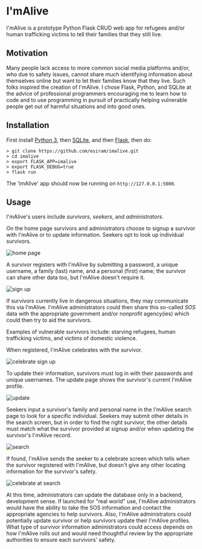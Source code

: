 I'mAlive
==========

I'mAlive is a prototype Python Flask CRUD web app for refugees and/or human trafficking victims to tell their families that they still live.

Motivation
----------
Many people lack access to more common social media platforms and/or, who due to safety issues, cannot share much identifying information about themselves online but want to let their families know that they live.  Such folks inspired the creation of I'mAlive.  I chose Flask, Python, and SQLite at the advice of professional programmers encouraging me to learn how to code and to use programming in pursuit of practically helping vulnerable people get out of harmful situations and into good ones.

Installation
------------
First install [Python 3][1], then [SQLite][2], and then [Flask][3], then do:

    > git clone https://github.com/esiram/imalive.git
    > cd imalive
    > export FLASK_APP=imalive
    > export FLASK_DEBUG=true
    > flask run

The 'imAlive' app should now be running on `http://127.0.0.1:5000`.

Usage
-----
I'mAlive's users include *survivors*, *seekers*, and *administrators*.

On the home page survivors and administrators choose to signup a survivor with I'mAlive or to update information.  Seekers opt to look up individual survivors.

![home page](imalive/static/imalive-home.png)


A survivor registers with I'mAlive by submitting a password, a unique username, a family (last) name, and a personal (first) name; the survivor can share other data too, but I'mAlive doesn't require it.

![sign up](imalive/static/imalive-signup.png)


If survivors currently live in dangerous situations, they may communicate this via I'mAlive. I'mAlive administrators could then share this so-called *SOS* data with the appropriate government and/or nonprofit agency(ies) which could then try to aid the survivors.

Examples of vulnerable survivors include: starving refugees, human trafficking victims, and victims of domestic violence.

When registered, I'mAlive celebrates with the survivor.

![celebrate sign up](imalive/static/imalive-celebrate-at-signup.png)


To update their information, survivors must log in with their passwords and unique usernames.  The update page shows the survivor's current I'mAlive profile.

![update](imalive/static/imalive-update.png)


Seekers input a survivor's family and personal name in the I'mAlive search page to look for a specific individual.  Seekers may submit other details in the search screen, but in order to find the right survivor, the other details must match what the survivor provided at signup and/or when updating the survivor's I'mAlive record.

![search](imalive/static/imalive-search.png)


If found, I'mAlive sends the seeker to a celebrate screen which tells when the survivor registered with I'mAlive, but doesn't give any other locating information for the survivor's safety.

![celebrate at search](imalive/static/imalive-celebrate-at-search.png)


At this time, administrators can update the database only in a backend, development sense.  If launched for "real world" use, I'mAlive administrators would have the ability to take the SOS information and contact the appropriate agencies to help survivors.  Also, I'mAlive administrators could potentially update survivor or help survivors update their I'mAlive profiles.  What type of survivor information administrators could access depends on how I'mAlive rolls out and would need thoughtful review by the appropriate authorities to ensure each survivors' safety.


   [1]: https://www.python.org/
   [2]: https://sqlite.org/
   [3]: http://flask.pocoo.org/


 

